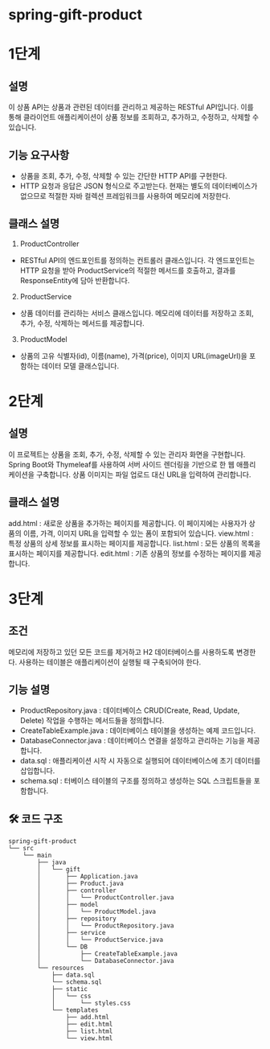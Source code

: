 # spring-gift-product

# 1단계
## 설명
이 상품 API는 상품과 관련된 데이터를 관리하고 제공하는 RESTful API입니다. 이를 통해 클라이언트 애플리케이션이 상품 정보를 조회하고, 추가하고, 수정하고, 삭제할 수 있습니다.


## 기능 요구사항
- 상품을 조회, 추가, 수정, 삭제할 수 있는 간단한 HTTP API를 구현한다. 
- HTTP 요청과 응답은 JSON 형식으로 주고받는다. 현재는 별도의 데이터베이스가 없으므로 적절한 자바 컬렉션 프레임워크를 사용하여 메모리에 저장한다.


## 클래스 설명
1. ProductController
- RESTful API의 엔드포인트를 정의하는 컨트롤러 클래스입니다. 각 엔드포인트는 HTTP 요청을 받아 ProductService의 적절한 메서드를 호출하고, 결과를 ResponseEntity에 담아 반환합니다.
2. ProductService
- 상품 데이터를 관리하는 서비스 클래스입니다. 메모리에 데이터를 저장하고 조회, 추가, 수정, 삭제하는 메서드를 제공합니다.
3. ProductModel
- 상품의 고유 식별자(id), 이름(name), 가격(price), 이미지 URL(imageUrl)을 포함하는 데이터 모델 클래스입니다.



# 2단계 
## 설명 
이 프로젝트는 상품을 조회, 추가, 수정, 삭제할 수 있는 관리자 화면을 구현합니다. Spring Boot와 Thymeleaf를 사용하여 서버 사이드 렌더링을 기반으로 한 웹 애플리케이션을 구축합니다. 상품 이미지는 파일 업로드 대신 URL을 입력하여 관리합니다.


## 클래스 설명
add.html : 새로운 상품을 추가하는 페이지를 제공합니다. 이 페이지에는 사용자가 상품의 이름, 가격, 이미지 URL을 입력할 수 있는 폼이 포함되어 있습니다.
view.html : 특정 상품의 상세 정보를 표시하는 페이지를 제공합니다.
list.html : 모든 상품의 목록을 표시하는 페이지를 제공합니다.
edit.html : 기존 상품의 정보를 수정하는 페이지를 제공합니다.



# 3단계 
## 조건 
메모리에 저장하고 있던 모든 코드를 제거하고 H2 데이터베이스를 사용하도록 변경한다.
사용하는 테이블은 애플리케이션이 실행될 때 구축되어야 한다.


## 기능 설명
- ProductRepository.java : 데이터베이스 CRUD(Create, Read, Update, Delete) 작업을 수행하는 메서드들을 정의합니다.
- CreateTableExample.java : 데이터베이스 테이블을 생성하는 예제 코드입니다.
- DatabaseConnector.java : 데이터베이스 연결을 설정하고 관리하는 기능을 제공합니다.
- data.sql : 애플리케이션 시작 시 자동으로 실행되어 데이터베이스에 초기 데이터를 삽입합니다.
- schema.sql : 터베이스 테이블의 구조를 정의하고 생성하는 SQL 스크립트들을 포함합니다. 



## 🛠 코드 구조
```plaintext
spring-gift-product
└── src
    └── main
        ├── java
        │   └── gift
        │       ├── Application.java
        │       ├── Product.java
        │       ├── controller
        │       │   └── ProductController.java
        │       ├── model
        │       │   └── ProductModel.java
        │       ├── repository
        │       │   └── ProductRepository.java
        │       ├── service
        │       │   └── ProductService.java
        │       └── DB
        │           ├── CreateTableExample.java
        │           └── DatabaseConnector.java
        └── resources
            ├── data.sql
            └── schema.sql
            ├── static
            │   └── css
            │       └── styles.css
            └── templates
                ├── add.html
                ├── edit.html
                ├── list.html
                └── view.html
